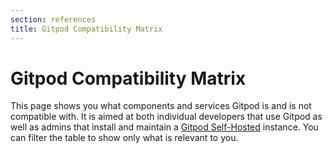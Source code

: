 ```yaml
---
section: references
title: Gitpod Compatibility Matrix
---
```


<script lang="ts" context="module">
	export const prerender = true;
</script>

<script lang="ts">
	import CompatibilityMatrix from '$lib/components/docs/compatibility-matrix.svelte';

</script>

# Gitpod Compatibility Matrix

This page shows you what components and services Gitpod is and is not compatible with. It is aimed at both individual developers that use Gitpod as well as admins that install and maintain a [Gitpod Self-Hosted](../self-hosted) instance. You can filter the table to show only what is relevant to you.

<CompatibilityMatrix />
